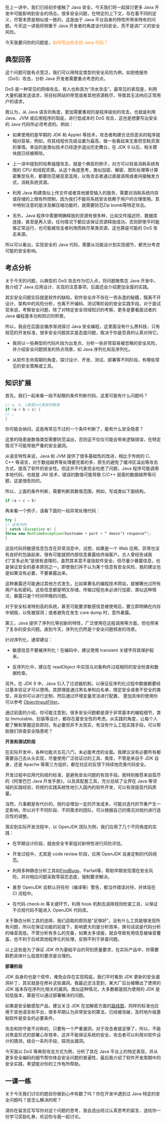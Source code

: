 在上一讲中，我们已经初步接触了 Java 安全，今天我们将一起探讨更多 Java 开发中可能影响到安全的场合。很多安全问题，在特定的上下文，存在着不同的定义，尽管本质是相似或一致的，这是由于 Java 平台自身的特性所带来特有的问题。今天这一讲我将侧重于 Java 开发者的角度谈代码安全，而不是讲广义的安全风险。

今天我要问你的问题是，<font color="#fa8e24">如何写出安全的 Java 代码？</font>

## 典型回答

这个问题可能有点宽泛，我们可以用特定类型的安全风险为例，如拒绝服务（DoS）攻击，分析 Java 开发者需要重点考虑的点。

DoS 是一种常见的网络攻击，有人也称其为“洪水攻击”。最常见的表现是，利用大量机器发送请求，将目标网站的带宽或者其他资源耗尽，导致其无法响应正常用户的请求。

我认为，从 Java 语言的角度，更加需要重视的是程序级别的攻击，也就是利用 Java、JVM 或应用程序的瑕疵，进行低成本的 DoS 攻击，这也是想要写出安全的 Java 代码所必须考虑的。例如：

* 如果使用的是早期的 JDK 和 Applet 等技术，攻击者构建合法但恶劣的程序就相对容易，例如，将其线程优先级设置为最高，做一些看起来无害但空耗资源的事情。幸运的是类似技术已经逐步退出历史舞台，在 JDK 9 以后，相关模块就已经被移除。

* 上一讲中提到的哈希碰撞攻击，就是个典型的例子，对方可以轻易消耗系统有限的 CPU 和线程资源。从这个角度思考，类似加密、解密、图形处理等计算密集型任务，都要防范被恶意滥用，以免攻击者通过直接调用或者间接触发方式，消耗系统资源。

* 利用 Java 构建类似上传文件或者其他接受输入的服务，需要对消耗系统内存或存储的上限有所控制，因为我们不能将系统安全依赖于用户的合理使用。其中特别注意的是涉及解压缩功能时，就需要防范Zip bomb等特定攻击。

* 另外，Java 程序中需要明确释放的资源有很多种，比如文件描述符、数据库连接，甚至是再入锁，任何情况下都应该保证资源释放成功，否则即使平时能够正常运行，也可能被攻击者利用而耗尽某类资源，这也算是可能的 DoS 攻击来源。

所以可以看出，实现安全的 Java 代码，需要从功能设计到实现细节，都充分考虑可能的安全影响。

## 考点分析

关于今天的问题，以典型的 DoS 攻击作为切入点，将问题聚焦在 Java 开发中，我介绍了 Java 应用设计、实现的注意事项，后面还会介绍更加全面的实践。

其实安全问题实际就是软件的缺陷，软件安全并不存在一劳永逸的秘籍，既离不开设计、架构中的风险分析，也离不开编码、测试等阶段的安全实践手段。对于面试官来说，考察安全问题，除了对特定安全领域知识的考察，更多是要看面试者的 Java 编程基本功和知识的积累。

所以，我会在后面会循序渐进探讨 Java 安全编程，这里面没有什么黑科技，只有规范的开发标准，很多安全问题其实是态度问题，取决于你是否真的认真对待它。

* 我将以一些典型的代码片段为出发点，分析一些非常容易被忽略的安全风险，并介绍安全问题频发的热点场景，如 Java 序列化和反序列化。

* 从软件生命周期的角度，探讨设计、开发、测试、部署等不同阶段，有哪些常见的安全策略或工具。

## 知识扩展

首先，我们一起来看一段不起眼的条件判断代码，这里可能有什么问题吗？

```java
// a, b, c都是int类型的数值
if (a + b < c) {
// …
}
```

你可能会纳闷，这是再常见不过的一个条件判断了，能有什么安全隐患？

这里的隐患是数值类型需要防范溢出，否则这不仅仅可能会带来逻辑错误，在特定情况下可能导致严重的安全漏洞。

从语言特性来说，Java 和 JVM 提供了很多基础性的改进，相比于传统的 C、C++ 等语言，对于数组越界等处理要完善的多，原生的避免了缓冲区溢出等攻击方式，提高了软件的安全性。但这并不代表完全杜绝了问题，Java 程序可能调用本地代码，也就是 JNI 技术，错误的数值可能导致 C/C++ 层面的数据越界等问题，这是很危险的。

所以，上面的条件判断，需要判断其数值范围，例如，写成类似下面结构。

```java
if (a < c – b)
```

再来看一个例子，请看下面的一段异常处理代码：

```java
try {
// 业务代码
} catch (Exception e) {
throw new RuntimeException(hostname + port + “ doesn’t response”);
}
```

这段代码将敏感信息包含在异常消息中，试想，如果是一个 Web 应用，异常也没有良好的包装起来，很有可能就把内部信息暴露给终端客户。古人曾经告诫我们“言多必失”是很有道理的，虽然其本意不是指软件安全，但尽量少暴露信息，也是保证安全的基本原则之一。即使我们并不认为某个信息有安全风险，我的建议也是如果没有必要，不要暴露出来。

这种暴露还可能通过其他方式发生，比如某著名的编程技术网站，就被曝光过所有用户名和密码。这些信息都是明文存储，传输过程也未必进行加密，类似这种情况，暴露只是个时间早晚的问题。

对于安全标准特别高的系统，甚至可能要求敏感信息被使用后，要立即明确在内存中销毁，以免被探测；或者避免在发生 core dump 时，意外暴露。

第三，Java 提供了序列化等创新的特性，广泛使用在远程调用等方面，但也带来了复杂的安全问题。直到今天，序列化仍然是个安全问题频发的场景。

针对序列化，通常建议：

* 敏感信息不要被序列化！在编码中，建议使用 transient 关键字将其保护起来。

* 反序列化中，建议在 readObject 中实现与对象构件过程相同的安全检查和数据检查。

另外，在 JDK 9 中，Java 引入了过滤器机制，以保证反序列化过程中数据都要经过基本验证才可以使用。其原理是通过黑名单和白名单，限定安全或者不安全的类型，并且你可以进行定制，然后通过环境变量灵活进行配置， 更加具体的使用你可以参考 [ObjectInputFilter](https://docs.oracle.com/javase/9/docs/api/java/io/ObjectInputFilter.html)。

通过前面的介绍，你可能注意到，很多安全问题都是源于非常基本的编程细节，类似 Immutable、封装等设计，都存在着安全性的考虑。从实践的角度，让每个人都了解和掌握这些原则，有必要但并不太现实，有没有什么工程实践手段，可以帮助我们排查安全隐患呢？

**开发和测试阶段**

在实际开发中，各种功能点五花八门，未必能考虑的全面。我建议没有必要所有都需要自己去从头实现，尽量使用广泛验证过的工具、类库，不管是来自于 JDK 自身，还是 Apache 等第三方组织，都在社区的反馈下持续地完善代码安全。

开发过程中应用代码规约标准，是避免安全问题的有效手段。我特别推荐来自孤尽的《阿里巴巴 Java 开发手册》，以及其配套工具，充分总结了业界在 Java 等领域的实践经验，将规约实践系统性地引入国内的软件开发，可以有效提高代码质量。

当然，凡事都是有代价的，规约会增加一定的开发成本，可能对迭代的节奏产生一定影响，所以对于不同阶段、不同需求的团队，可以根据自己的情况对规约进行适应性的调整。

落实到实际开发流程中，以 OpenJDK 团队为例，我们应用了几个不同角度的实践：

* 在早期设计阶段，就由安全专家组对新特性进行风险评估。

* 开发过程中，尤其是 code review 阶段，应用 OpenJDK 自身定制的代码规范。

* 利用多种静态分析工具如[FindBugs](https://findbugs.sourceforge.net/)、Parfait等，帮助早期发现潜在安全风险，并对相应问题采取零容忍态度，强制要求解决。

* 甚至 OpenJDK 会默认将任何（编译等）警告，都当作错误对待，并体现在 CI 流程中。

* 在代码 check-in 等关键环节，利用 hook 机制去调用规则检查工具，以保证不合规代码不能进入 OpenJDK 代码库。

关于静态分析工具的选择，我们选取的原则是“足够好”。没有什么工具能够发现所有问题，所以在保证功能的前提下，影响更大的是分析效率，换句话说是代码分析的噪音高低。不管分析有多么的完备，如果太多误报，就会导致有用信息被噪音覆盖，也不利于后续其他程序化的处理，反倒不利于排查问题。

以上这些是为了保证 JDK 作为基础平台的苛刻质量要求，在实际产品中，你需要斟酌具体什么程度的要求是合理的。

**部署阶段**

JDK 自身的也是个软件，难免会存在实现瑕疵，我们平时看到 JDK 更新的安全漏洞补丁，其实就是在修补这些漏洞。我最近还注意到，某大厂后台被曝出了使用的 JDK 版本存在序列化相关的漏洞。类似这种情况，大多数都是因为使用的 JDK 是较低版本，算是可以通过部署解决的问题。

如果是安全敏感型产品，建议关注 JDK 在加解密方面的[路线图](https://www.java.com/en/jre-jdk-cryptoroadmap.html)，同样的标准也应用于其他语言和平台，很多早期认为非常安全的算法，已经被攻破，及时地升级基础软件是安全的必要条件。

攻击和防守是不对称的，只要有一个严重漏洞，对于攻击者就足够了，所以，不能对黑盒形式的部署心存侥幸，这并不能保证系统的安全，攻击者可以利用对软件设计的猜测，结合一系列手段，探测出漏洞。

今天我以 DoS 等典型攻击方式为例，分析了其在 Java 平台上的特定表现，并从更多安全编码的细节帮你体会安全问题的普遍性，最后我介绍了软件开发周期中的安全实践，希望能对你的工作有所帮助。

## 一课一练

关于今天我们讨论的题目你做到心中有数了吗？你在开发中遇到过 Java 特定的安全问题吗？是怎么解决的呢？

请你在留言区写写你对这个问题的思考，我会选出经过认真思考的留言，送给你一份学习奖励礼券，欢迎你与我一起讨论。
